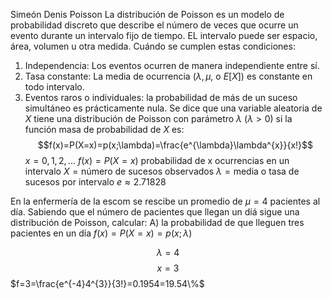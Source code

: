 Simeón Denis Poisson
La distribución de Poisson es un modelo de probabilidad discreto que describe el número de veces que ocurre un evento durante un intervalo fijo de tiempo. EL intervalo puede ser espacio, área, volumen u otra medida. Cuándo se cumplen estas condiciones:
1. Independencia: Los eventos ocurren de manera independiente entre sí.
2. Tasa constante: La media de ocurrencia ($\lambda, \mu$, o $E[X]$) es constante en todo intervalo.
3. Eventos raros o individuales: la probabilidad de más de un suceso simultáneo es prácticamente nula.
Se dice que una variable aleatoria de $X$ tiene una distribución de Poisson con parámetro $\lambda$ ($\lambda >0$) si la función masa de probabilidad de $X$ es:
$$f(x)=P(X=x)=p(x;\lambda)=\frac{e^{\lambda}\lambda^{x}}{x!}$$ $x=0,1,2,...$
$f(x)=P(X=x) \text{ probabilidad de x ocurrencias en un intervalo}$
$X=\text{número de sucesos observados}$
$\lambda= \text{media o tasa de sucesos por intervalo}$
$e\approx 2.71828$


En la enfermería de la escom se rescibe un promedio de $\mu=4$ pacientes al día. Sabiendo que el número de pacientes que llegan un díá sigue una distribución de Poisson, calcular:
A) la probabilidad de que lleguen tres pacientes en un día
$f(x)=P(X=x)=p(x;\lambda)$

$$\lambda=4$$
$$x=3$$
$f=3=\frac{e^{-4}4^{3}}{3!}=0.1954=19.54\%$